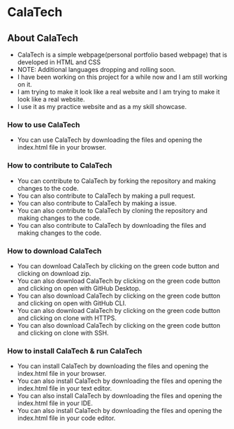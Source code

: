 # CalaTech

## About CalaTech

- CalaTech is a simple webpage(personal portfolio based webpage)  that is developed in HTML and CSS
- NOTE: Additional languages dropping and rolling soon.
- I have been working on this project for a while now and I am still working on it.
- I am trying to make it look like a real website and I am trying to make it look like a real website.
- I use it as my practice website and as a my skill showcase.

### How to use CalaTech

- You can use CalaTech by downloading the files and opening the index.html file in your browser.

### How to contribute to CalaTech

- You can contribute to CalaTech by forking the repository and making changes to the code.
- You can also contribute to CalaTech by making a pull request.
- You can also contribute to CalaTech by making a issue.
- You can also contribute to CalaTech by cloning the repository and making changes to the code.
- You can also contribute to CalaTech by downloading the files and making changes to the code.

### How to download CalaTech

- You can download CalaTech by clicking on the green code button and clicking on download zip.
- You can also download CalaTech by clicking on the green code button and clicking on open with GitHub Desktop.
- You can also download CalaTech by clicking on the green code button and clicking on open with GitHub CLI.
- You can also download CalaTech by clicking on the green code button and clicking on clone with HTTPS.
- You can also download CalaTech by clicking on the green code button and clicking on clone with SSH.

### How to install CalaTech & run CalaTech

- You can install CalaTech by downloading the files and opening the index.html file in your browser.
- You can also install CalaTech by downloading the files and opening the index.html file in your text editor.
- You can also install CalaTech by downloading the files and opening the index.html file in your IDE.
- You can also install CalaTech by downloading the files and opening the index.html file in your code editor.
